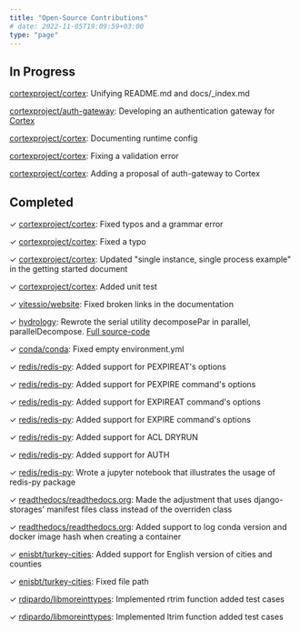 ```yaml
---
title: "Open-Source Contributions"
# date: 2022-11-05T19:09:59+03:00
type: "page"
---
```


## In Progress

[cortexproject/cortex](https://github.com/cortexproject/cortex/pull/5380): Unifying README.md and docs/_index.md

[cortexproject/auth-gateway](https://github.com/cortexproject/auth-gateway): Developing an authentication gateway for [Cortex](https://github.com/cortexproject/cortex)

[cortexproject/cortex](https://github.com/cortexproject/cortex/pull/5267): Documenting runtime config

[cortexproject/cortex](https://github.com/cortexproject/cortex/pull/5250): Fixing a validation error

[cortexproject/cortex](https://github.com/cortexproject/cortex/pull/5209): Adding a proposal of auth-gateway to Cortex

## Completed

&check; [cortexproject/cortex](https://github.com/cortexproject/cortex/pull/5242): Fixed typos and a grammar error

&check; [cortexproject/cortex](https://github.com/cortexproject/cortex/pull/5367): Fixed a typo

&check; [cortexproject/cortex](https://github.com/cortexproject/cortex/pull/5378): Updated "single instance, single process example" in the getting started document

&check; [cortexproject/cortex](https://github.com/cortexproject/cortex/pull/5233): Added unit test

&check; [vitessio/website](https://github.com/vitessio/website/pull/1359): Fixed broken links in the documentation

&check; [hydrology](https://github.com/dogukanteber/hydrology/pull/5): Rewrote the serial utility decomposePar in parallel, parallelDecompose. [Full source-code](https://github.com/dogukanteber/hydrology/tree/main/applications/utilities/parallelProcessing)

&check; [conda/conda](https://github.com/conda/conda/pull/11556): Fixed empty environment.yml

&check; [redis/redis-py](https://github.com/redis/redis-py/pull/2027): Added support for PEXPIREAT's options

&check; [redis/redis-py](https://github.com/redis/redis-py/pull/2026): Added support for PEXPIRE command's options

&check; [redis/redis-py](https://github.com/redis/redis-py/pull/2024): Added support for EXPIREAT command's options

&check; [redis/redis-py](https://github.com/redis/redis-py/pull/2002): Added support for EXPIRE command's options

&check; [redis/redis-py](https://github.com/redis/redis-py/pull/1992): Added support for ACL DRYRUN

&check; [redis/redis-py](https://github.com/redis/redis-py/pull/1929): Added support for AUTH

&check; [redis/redis-py](https://github.com/redis/redis-py/pull/1916): Wrote a jupyter notebook that illustrates the usage of redis-py package

&check; [readthedocs/readthedocs.org](https://github.com/readthedocs/readthedocs.org/pull/8781): Made the adjustment that uses django-storages' manifest files class instead of the overriden class

&check; [readthedocs/readthedocs.org](https://github.com/readthedocs/readthedocs.org/pull/8755): Added support to log conda version and docker image hash when creating a container

&check; [enisbt/turkey-cities](https://github.com/enisbt/turkey-cities/pull/7): Added support for English version of cities and counties

&check; [enisbt/turkey-cities](https://github.com/enisbt/turkey-cities/pull/9): Fixed file path

&check; [rdipardo/libmoreinttypes](https://github.com/rdipardo/libmoreinttypes/pull/5): Implemented rtrim function added test cases

&check; [rdipardo/libmoreinttypes](https://github.com/rdipardo/libmoreinttypes/pull/6): Implemented ltrim function added test cases
